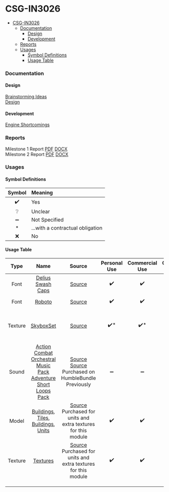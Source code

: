 # CSG-IN3026

<!-- TOC -->
* [CSG-IN3026](#csg-in3026)
    * [Documentation](#documentation)
      * [Design](#design)
      * [Development](#development)
    * [Reports](#reports)
    * [Usages](#usages)
      * [Symbol Definitions](#symbol-definitions)
      * [Usage Table](#usage-table)
<!-- TOC -->

### Documentation
#### Design
[Brainstorming Ideas](docs/design/brainstorming-ideas.md)<br/>
[Design](docs/design/design.md)<br/>

#### Development
[Engine Shortcomings](docs/development/engine-shortcomings.md)<br/>

### Reports

Milestone 1 Report [PDF](docs/report/Milestone1.pdf) [DOCX](docs/report/Milestone1.docx)<br/>
Milestone 2 Report [PDF](docs/report/Milestone2.pdf) [DOCX](docs/report/Milestone2.docx)

### Usages
#### Symbol Definitions
| Symbol | Meaning                          |
|:------:|:---------------------------------|
|   ✔️   | Yes                              |
|   ❔    | Unclear                          |
|   ➖    | Not Specified                    |
|   *    | ...with a contractual obligation |
|   ❌    | No                               |

#### Usage Table
| **Type** |                                                                                     **Name**                                                                                     |                                                                                                                   **Source**                                                                                                                   | **Personal Use** | **Commercial Use** | **Contractual Obligation** | **Licence** | **Date Accessed** | **Alterations**                            |
|:--------:|:--------------------------------------------------------------------------------------------------------------------------------------------------------------------------------:|:----------------------------------------------------------------------------------------------------------------------------------------------------------------------------------------------------------------------------------------------:|:----------------:|:------------------:|:--------------------------:|:-----------:|:-----------------:|:-------------------------------------------|
|   Font   |                                                              [Delius Swash Caps](src/game/assets/fonts/Regular.ttf)                                                              |                                                                                         [Source](https://fonts.google.com/specimen/Delius+Swash+Caps)                                                                                          |        ✔️        |         ✔️         |                            |             |      6/12/24      | Renamed file                               |
|   Font   |                                                                    [Roboto](src/game/assets/fonts/Title.ttf)                                                                     |                                                                                               [Source](https://fonts.google.com/specimen/Roboto)                                                                                               |        ✔️        |         ✔️         |                            |             |      6/12/24      | Renamed file                               |
| Texture  |                                                                   [SkyboxSet](src/game/assets/textures/skybox)                                                                   |                                                                      [Source](https://www.vwall.it/wp-content/plugins/canvasio3dpro/inc/resource/cubeMaps/skybox_14.jpg)                                                                       |       ✔️*        |        ✔️*         |         Attribute          |             |      6/12/24      | Split into 512x512 textures for each side. |
|  Sound   |                           [Action Combat Orchestral Music Pack](src/game/assets/audio/music) [Adventure Short Loops Pack](src/game/assets/audio/music)                           | [Source](https://assetstore.unity.com/packages/audio/music/orchestral/adventure-short-loops-pack-153818?aid=1101l7IPP)  [Source](https://www.gamedevmarket.net/asset/action-combat-orchestral-music-pack) Purchased on HumbleBundle Previously |        ➖         |         ➖          |                            |             |      6/12/24      | Renamed files                              |
|  Model   | [Buildings](src/game/assets/models/buildings), [Tiles](src/game/assets/models/buildings), [Buildings](src/game/assets/models/decorations), [Units](src/game/assets/models/units) |                                                        [Source](https://kaylousberg.itch.io/kaykit-medieval-hexagon)            Purchased for units and extra textures for this module                                                         |        ✔️        |         ✔️         |                            |     CC0     |      6/12/24      | Grouped & renamed files                    |
| Texture  |                                                                       [Textures](src/game/assets/textures)                                                                       |                                                            [Source](https://kaylousberg.itch.io/kaykit-medieval-hexagon)     Purchased for units and extra textures for this module                                                            |        ✔️        |         ✔️         |                            |     CC0     |      6/12/24      | Grouped & renamed files                    |
|          |                                                                                                                                                                                  |                                                                                                                                                                                                                                                |                  |                    |                            |             |                   |                                            |
|          |                                                                                                                                                                                  |                                                                                                                                                                                                                                                |                  |                    |                            |             |                   |                                            |
|          |                                                                                                                                                                                  |                                                                                                                                                                                                                                                |                  |                    |                            |             |                   |                                            |
